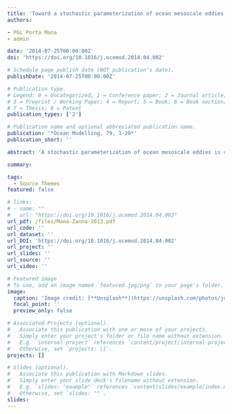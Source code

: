 ```yaml
---
title: 'Toward a stochastic parameterization of ocean mesoscale eddies'
authors:

- PGL Porta Mana
- admin

date: '2014-07-25T00:00:00Z'
doi: 'https://doi.org/10.1016/j.ocemod.2014.04.002'

# Schedule page publish date (NOT publication's date).
publishDate: '2014-07-25T00:00:00Z'

# Publication type.
# Legend: 0 = Uncategorized; 1 = Conference paper; 2 = Journal article;
# 3 = Preprint / Working Paper; 4 = Report; 5 = Book; 6 = Book section;
# 7 = Thesis; 8 = Patent
publication_types: ['2']

# Publication name and optional abbreviated publication name.
publication: '*Ocean Modelling, 79, 1-20*'
publication_short: ''

abstract: 'A stochastic parameterization of ocean mesoscale eddies is constructed in order to account for the fluctuations in subgrid transport and to represent upscale turbulent cascades. Eddy-resolving simulations to derive the parameterization are performed in a quasi-geostrophic (QG) model in a double-gyre configuration. The coarse-graining of the high-resolution model is giving rise to an eddy source term which represents the turbulent Reynolds stresses. The eddy source term, its mean and fluctuations are analyzed as function of the resolved scales and external parameters. A functional form of the resolved scales, based on a representation of turbulence as a non-Newtonian viscoelastic medium and including the rate of strain, is used to describe the eddy source term mean, variance and decorrelation timescale. Probability density functions (PDFs) of the eddy source term conditional on the resolved scales are then calculated, capturing the fluctuations associated with mesoscale eddies and their impact on the mean flow. Scalings for the mean, standard deviation, skewness, and kurtosis of the conditional PDFs are provided as function of the grid size, forcing, and stratification of the coarse-resolution model. In light of these scalings, no preliminary high-resolution (QG) model runs are necessary to diagnose the subgrid forcing and the implementation of a stochastic closure based on the conditional PDFs requires in principle very little tuning.'

summary: 

tags:
  - Source Themes
featured: false

# links:
# - name: ""
#   url: "https://doi.org/10.1016/j.ocemod.2014.04.002"
url_pdf: /files/Mana-Zanna-2013.pdf
url_code: ''
url_dataset: ''
url_DOI: 'https://doi.org/10.1016/j.ocemod.2014.04.002'
url_project: ''
url_slides: ''
url_source: ''
url_video: ''

# Featured image
# To use, add an image named `featured.jpg/png` to your page's folder.
image:
  caption: 'Image credit: [**Unsplash**](https://unsplash.com/photos/jdD8gXaTZsc)'
  focal_point: ''
  preview_only: false

# Associated Projects (optional).
#   Associate this publication with one or more of your projects.
#   Simply enter your project's folder or file name without extension.
#   E.g. `internal-project` references `content/project/internal-project/index.md`.
#   Otherwise, set `projects: []`.
projects: []

# Slides (optional).
#   Associate this publication with Markdown slides.
#   Simply enter your slide deck's filename without extension.
#   E.g. `slides: "example"` references `content/slides/example/index.md`.
#   Otherwise, set `slides: ""`.
slides:
---
```

